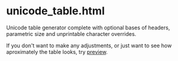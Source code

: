 # unicode_table.html
Unicode table generator complete with optional bases of headers, parametric size and unprintable character overrides.

If you don't want to make any adjustments, or just want to see how aproximately the table looks, try [preview](http://htmlpreview.github.io/?https://github.com/sdasda7777/unicode_table.html/blob/main/unicode_table.html).
